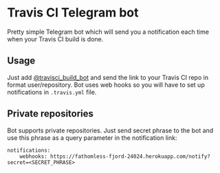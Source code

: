 # Travis CI Telegram bot
Pretty simple Telegram bot which will send you a notification each time when your Travis CI build is done.  
## Usage
Just add [@travisci_build_bot](https://t.me/travisci_build_bot) and send the link to your Travis CI repo in format user/repository. Bot uses web hooks so you will have to set up notifications in `.travis.yml` file.
## Private repositories
Bot supports private repositories. Just send secret phrase to the bot and use this phrase as a query parameter in the notification link:
```
notifications:
    webhooks: https://fathomless-fjord-24024.herokuapp.com/notify?secret=<SECRET_PHRASE>
```

